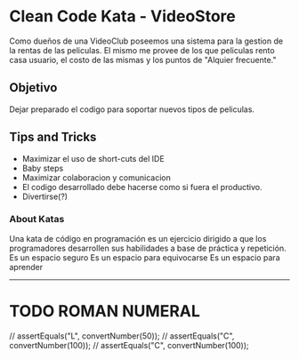 # Clean Code Kata - VideoStore

Como dueños de una VideoClub poseemos una sistema para la gestion de la rentas 
de las peliculas. El mismo me provee de los que peliculas rento casa usuario, el costo de las mismas
y los puntos de "Alquier frecuente."


## Objetivo
Dejar preparado el codigo para soportar nuevos tipos de peliculas.

## Tips and Tricks
* Maximizar el uso de short-cuts del IDE
* Baby steps
* Maximizar colaboracion y comunicacion
* El codigo desarrollado debe hacerse como si fuera el productivo.
* Divertirse(?)


### About Katas
Una kata de código en programación es un ejercicio dirigido 
a que los programadores desarrollen sus habilidades a base de práctica y repetición.
Es un espacio seguro
Es un espacio para equivocarse
Es un espacio para aprender


--------------------------------------------------------------------

# TODO ROMAN NUMERAL

//        assertEquals("L", convertNumber(50));
//        assertEquals("C", convertNumber(100));
//        assertEquals("C", convertNumber(100));